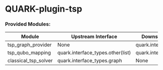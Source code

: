 # QUARK-plugin-tsp


### Provided Modules:

| Module               | Upstream Interface                | Downstream Interface        |
| -------------------- |-----------------------------------| --------------------------- |
| tsp_graph_provider   | None                              | quark.interface_types.graph |
| tsp_qubo_mapping     | quark.interface_types.other(list) | quark.interface_types.qubo  |
| classical_tsp_solver | quark.interface_types.graph       | None                        |
